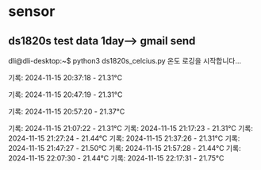 # sensor
## ds1820s test  data 1day--> gmail send

dli@dli-desktop:~$ python3 ds1820s_celcius.py
온도 로깅을 시작합니다...

기록: 2024-11-15 20:37:18 - 21.31°C

기록: 2024-11-15 20:47:19 - 21.31°C

기록: 2024-11-15 20:57:20 - 21.37°C

기록: 2024-11-15 21:07:22 - 21.31°C
기록: 2024-11-15 21:17:23 - 21.31°C
기록: 2024-11-15 21:27:24 - 21.44°C
기록: 2024-11-15 21:37:26 - 21.31°C
기록: 2024-11-15 21:47:27 - 21.50°C
기록: 2024-11-15 21:57:28 - 21.44°C
기록: 2024-11-15 22:07:30 - 21.44°C
기록: 2024-11-15 22:17:31 - 21.75°C
